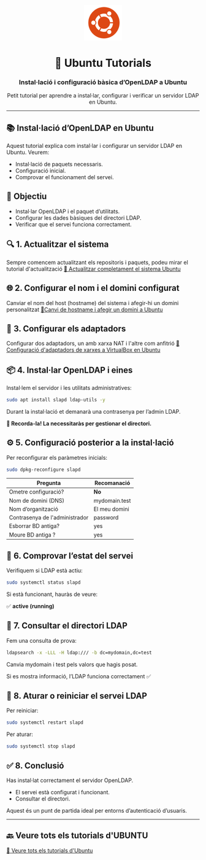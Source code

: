 <div align="center"> 
  
  <img src="/img/logo_ubuntu.png" alt="Logo Ubuntu" width="100"/>

# 🐧 Ubuntu Tutorials
### Instal·lació i configuració bàsica d’OpenLDAP a Ubuntu

Petit tutorial per aprendre a instal·lar, configurar i verificar un servidor LDAP en Ubuntu.

</div>

---

## 📚 Instal·lació d’OpenLDAP en Ubuntu

Aquest tutorial explica com instal·lar i configurar un servidor LDAP en Ubuntu.
Veurem:

- Instal·lació de paquets necessaris.
- Configuració inicial.
- Comprovar el funcionament del servei.

## 🧩 Objectiu

- Instal·lar OpenLDAP i el paquet d’utilitats.
- Configurar les dades bàsiques del directori LDAP.
- Verificar que el servei funciona correctament.

## 🔍 1. Actualitzar el sistema

Sempre comencem actualitzant els repositoris i paquets, podeu mirar el tutorial d'actualització
[📖 Actualitzar completament el sistema Ubuntu](../tutorials/actualitzacions-sistema.md)

## 🌐 2. Configurar el nom i el domini configurat

Canviar el nom del host (hostname) del sistema i afegir-hi un domini personalitzat
[📖Canvi de hostname i afegir un domini a Ubuntu](../tutorials/canvi-hostname.md)

## 🛜 3. Configurar els adaptadors

Configurar dos adaptadors, un amb xarxa NAT i l'altre com anfitrió
[📖Configuració d'adaptadors de xarxes a VirtualBox en Ubuntu](../tutorials/configuracio-xarxa.md)

## 📦 4. Instal·lar OpenLDAP i eines

Instal·lem el servidor i les utilitats administratives:

```bash
sudo apt install slapd ldap-utils -y
```
Durant la instal·lació et demanarà una contrasenya per l’admin LDAP.

**🔐 Recorda-la! La necessitaràs per gestionar el directori.**

## ⚙️ 5. Configuració posterior a la instal·lació

Per reconfigurar els paràmetres inicials:

```bash
sudo dpkg-reconfigure slapd
```

| Pregunta                       | Recomanació       |
| --------------------           | ----------------- |
| Ometre configuració?           | **No**            |
| Nom de domini (DNS)            | mydomain.test     |
| Nom d’organització             | El meu domini     |
| Contrasenya de l'administrador | password          |
| Esborrar BD antiga?            | yes               |
| Moure BD antiga ?              | yes               |

## 🧾 6. Comprovar l’estat del servei

Verifiquem si LDAP està actiu:

```bash
sudo systemctl status slapd
```
Si està funcionant, hauràs de veure:

✅ **active (running)**

## 🧪 7. Consultar el directori LDAP

Fem una consulta de prova:

```bash
ldapsearch -x -LLL -H ldap:/// -b dc=mydomain,dc=test
```

Canvia mydomain i test pels valors que hagis posat.

Si es mostra informació, l’LDAP funciona correctament ✅

## 🛑 8. Aturar o reiniciar el servei LDAP

Per reiniciar:

```bash
sudo systemctl restart slapd
```

Per aturar:
```bash
sudo systemctl stop slapd
```

## ✅ 8. Conclusió

Has instal·lat correctament el servidor OpenLDAP.

- El servei està configurat i funcionant.
- Consultar el directori.

Aquest és un punt de partida ideal per entorns d’autenticació d’usuaris.

---

## 🔙 Veure tots els tutorials d'UBUNTU

[📖 Veure tots els tutorials d'Ubuntu](../README.md)
